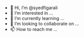 - 👋 Hi, I’m @syedfigarali
- 👀 I’m interested in ...
- 🌱 I’m currently learning ...
- 💞️ I’m looking to collaborate on ...
- 📫 How to reach me ...

<!---
syedfigarali/syedfigarali is a ✨ special ✨ repository because its `README.md` (this file) appears on your GitHub profile.
You can click the Preview link to take a look at your changes.
--->
